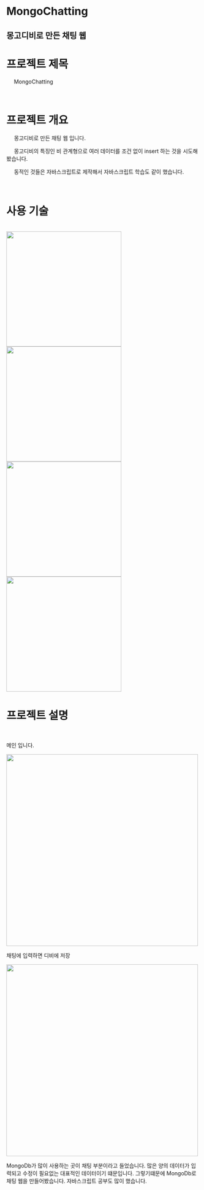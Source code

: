 # MongoChatting

## 몽고디비로 만든 채팅 웹 


 # 프로젝트 제목 

  &nbsp;&nbsp; &nbsp;  MongoChatting  
  
  <br/>
  
 # 프로젝트 개요
   <p>
   &nbsp;&nbsp; &nbsp;  몽고디비로 만든 채팅 웹 입니다. </p>
   <p> &nbsp;&nbsp; &nbsp;  몽고디비의 특징인 비 관계형으로 여러 데이터를 조건 없이 insert 하는 것을 시도해봤습니다. </p>
   <p> &nbsp;&nbsp; &nbsp;  동적인 것들은 자바스크립트로 제작해서 자바스크립트 학습도 같이 했습니다.</p>
   
  <br/>
  
 # 사용 기술
 <br/>
 
 <img src="https://user-images.githubusercontent.com/24237454/41213785-6dbd60fe-6d82-11e8-9540-ded5d9fadbbf.PNG" width="300px"  >
 <img src="https://user-images.githubusercontent.com/24237454/41213824-bfd8ad08-6d82-11e8-9f46-f22004592f28.PNG" width="300px" >
 <img src="https://user-images.githubusercontent.com/24237454/41213808-a55273ce-6d82-11e8-81eb-b37dc59ae083.PNG" width="300px" >
<img src="https://user-images.githubusercontent.com/24237454/41214919-b02ae44c-6d88-11e8-8e4e-caccc8f7d9c8.PNG" width="300px" >

 
  <br/>
 
 # 프로젝트 설명
 
 <br/>
 <p>
 메인 입니다. </p>
 <img src="https://user-images.githubusercontent.com/24237454/41214981-053b6588-6d89-11e8-8658-d40e03fcc15b.PNG" width="500px" hight="200px" >


<p>
채팅에 입력하면 디비에 저장</p>
 <img src="https://user-images.githubusercontent.com/24237454/41215008-2f23048c-6d89-11e8-8fff-d1b39615f180.PNG" width="500px" hight="200px" >

 <br/>
 <p> MongoDb가 많이 사용하는 곳이 채팅 부분이라고 들었습니다. 많은 양의 데이터가 입력되고 수정이 필요없는 대표적인 데이터이기 떄문입니다.
  그렇기떄문에 MongoDb로 채팅 웹을 만들어봤습니다. 자바스크립트 공부도 많이 했습니다.   
</p>
